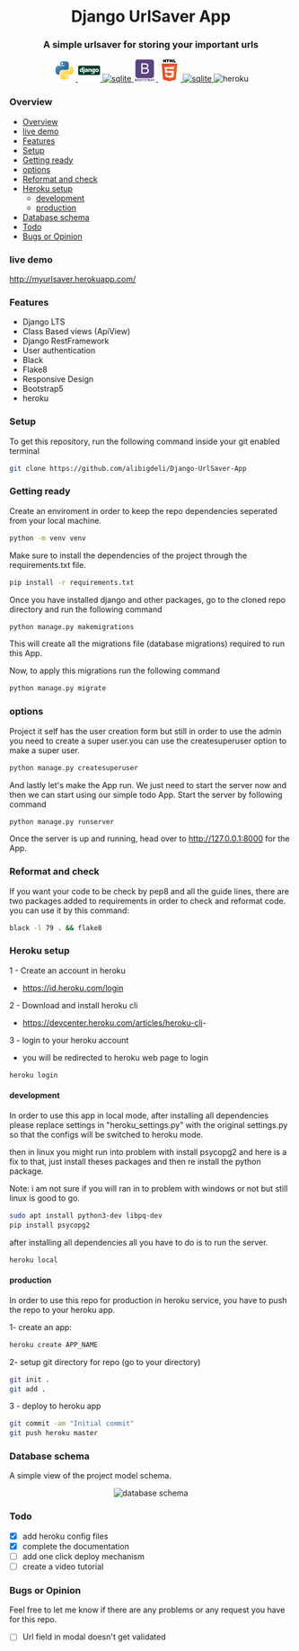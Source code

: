 <h1 align="center">Django UrlSaver App</h1>
<h3 align="center">A simple urlsaver for storing your important urls</h3>
<p align="center">
<a href="https://www.python.org" target="_blank"> <img src="https://raw.githubusercontent.com/devicons/devicon/master/icons/python/python-original.svg" alt="python" width="40" height="40"/> </a>
<a href="https://www.djangoproject.com/" target="_blank"> <img src="https://raw.githubusercontent.com/devicons/devicon/master/icons/django/django-original.svg" alt="django" width="40" height="40"/> </a>
<a href="https://www.django-rest-framework.org/" target="_blank"> <img src="https://www.django-rest-framework.org/img/logo.png" alt="sqlite" width="90" height="40"/> </a>
<a href="https://getbootstrap.com" target="_blank"> <img src="https://raw.githubusercontent.com/devicons/devicon/master/icons/bootstrap/bootstrap-plain-wordmark.svg" alt="bootstrap" width="40" height="40"/> </a>
<a href="https://www.w3.org/html/" target="_blank"> <img src="https://raw.githubusercontent.com/devicons/devicon/master/icons/html5/html5-original-wordmark.svg" alt="html5" width="40" height="40"/> </a> <a href="https://developer.mozilla.org/en-US/docs/Web/JavaScript" target="_blank">
</a>
<a href="https://www.sqlite.org/" target="_blank"> <img src="https://www.vectorlogo.zone/logos/sqlite/sqlite-icon.svg" alt="sqlite" width="40" height="40"/> </a>
<img src="https://www.vectorlogo.zone/logos/heroku/heroku-icon.svg" alt="heroku" width="40" height="40"/>
</p>



### Overview
- [Overview](#overview)
- [live demo](#live-demo)
- [Features](#features)
- [Setup](#setup)
- [Getting ready](#getting-ready)
- [options](#options)
- [Reformat and check](#reformat-and-check)
- [Heroku setup](#heroku-setup)
  - [development](#development)
  - [production](#production)
- [Database schema](#database-schema)
- [Todo](#todo)
- [Bugs or Opinion](#bugs-or-opinion)


### live demo
<a>http://myurlsaver.herokuapp.com/</a>

### Features
- Django LTS
- Class Based views (ApiView)
- Django RestFramework
- User authentication
- Black
- Flake8
- Responsive Design
- Bootstrap5
- heroku



### Setup
To get this repository, run the following command inside your git enabled terminal
```bash
git clone https://github.com/alibigdeli/Django-UrlSaver-App
```

### Getting ready
Create an enviroment in order to keep the repo dependencies seperated from your local machine.
```bash
python -m venv venv
```

Make sure to install the dependencies of the project through the requirements.txt file.
```bash
pip install -r requirements.txt
```

Once you have installed django and other packages, go to the cloned repo directory and run the following command

```bash
python manage.py makemigrations
```

This will create all the migrations file (database migrations) required to run this App.

Now, to apply this migrations run the following command
```bash
python manage.py migrate
```

### options
Project it self has the user creation form but still in order to use the admin you need to create a super user.you can use the createsuperuser option to make a super user.
```bash
python manage.py createsuperuser
```

And lastly let's make the App run. We just need to start the server now and then we can start using our simple todo App. Start the server by following command

```bash
python manage.py runserver
```

Once the server is up and running, head over to http://127.0.0.1:8000 for the App.

### Reformat and check
If you want your code to be check by pep8 and all the guide lines, there are two packages added to requirements in order to check and reformat code.
you can use it by this command:
```bash
black -l 79 . && flake8
```

### Heroku setup
1 - Create an account in heroku
- <a>https://id.heroku.com/login</a>

2 - Download and install heroku cli
- <a>https://devcenter.heroku.com/articles/heroku-cli</a>- 

3 - login to your heroku account
- you will be redirected to heroku web page to login
```bash 
heroku login
```


#### development

In order to use this app in local mode, after installing all dependencies please replace settings in "heroku_settings.py" with the original settings.py so that the configs will be switched to heroku mode.

then in linux you might run into problem with install psycopg2 and here is a fix to that, just install theses packages and then re install the python package.

Note: i am not sure if you will ran in to problem with windows or not but still linux is good to go.

```bash
sudo apt install python3-dev libpq-dev
pip install psycopg2
```
after installing all dependencies all you have to do is to run the server.
```bash
heroku local
```

#### production
In order to use this repo for production in heroku service, you have to push the repo to your heroku app.

1- create an app:
```bash
heroku create APP_NAME
```
2- setup git directory for repo (go to your directory)
```bash
git init .
git add .
```
3 - deploy to heroku app
```bash
git commit -am "Initial commit"
git push heroku master
```

### Database schema
A simple view of the project model schema.
<p align="center">
<img src="https://user-images.githubusercontent.com/29748439/135718855-bc32466b-1622-4ba6-bfdd-99cdbe51b65a.png" alt="database schema" width="300"/>
</p>

### Todo
- [x] add heroku config files
- [x] complete the documentation
- [ ] add one click deploy mechanism
- [ ] create a video tutorial

### Bugs or Opinion
Feel free to let me know if there are any problems or any request you have for this repo.
- [ ] Url field in modal doesn't get validated